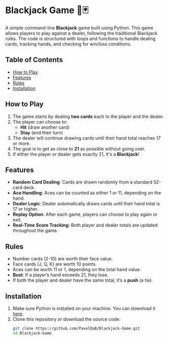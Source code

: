 # Blackjack Game 🎲🃏

A simple command-line **Blackjack** game built using Python. This game allows players to play against a dealer, following the traditional Blackjack rules. The code is structured with loops and functions to handle dealing cards, tracking hands, and checking for win/loss conditions.

## Table of Contents
- [How to Play](#how-to-play)
- [Features](#features)
- [Rules](#rules)
- [Installation](#installation)

## How to Play
1. The game starts by dealing **two cards** each to the player and the dealer.
2. The player can choose to:
   - **Hit** (draw another card)
   - **Stay** (end their turn)
3. The dealer will continue drawing cards until their hand total reaches 17 or more.
4. The goal is to get as close to **21** as possible without going over.
5. If either the player or dealer gets exactly 21, it's a **Blackjack**!

## Features
- **Random Card Dealing**: Cards are drawn randomly from a standard 52-card deck.
- **Ace Handling**: Aces can be counted as either 1 or 11, depending on the hand.
- **Dealer Logic**: Dealer automatically draws cards until their hand total is 17 or higher.
- **Replay Option**: After each game, players can choose to play again or exit.
- **Real-Time Score Tracking**: Both player and dealer totals are updated throughout the game.

## Rules
- Number cards (2-10) are worth their face value.
- Face cards (J, Q, K) are worth 10 points.
- Aces can be worth 11 or 1, depending on the total hand value.
- **Bust**: If a player’s hand exceeds 21, they lose.
- If both the player and dealer have the same total, it’s a **push** (a tie).

## Installation
1. Make sure Python is installed on your machine. You can download it [here](https://www.python.org/downloads/).
2. Clone this repository or download the source code:
   ```bash
   git clone https://github.com/PavelDaB/Blackjack-Game.git
   cd Blackjack-Game

